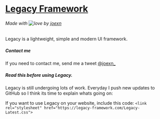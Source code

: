 # [Legacy Framework](https://legacy-framework.com)
###### Made with ![love](https://legacy-framework.com/Heart.png) by [joexn](https://twitter.com/@joexn_)




Legacy is a lightweight, simple and modern UI framework.




##### Contact me




If you need to contact me, send me a tweet [@joexn_](https://twitter.com/@joexn_)




##### Read this before using Legacy.

Legacy is still undergoing lots of work. Everyday I push new updates to GitHub so I think its time to explain whats going on:

If you want to use Legacy on your website, include this code: `<link rel="stylesheet" href="https://legacy-framework.com/Legacy-Latest.css">`